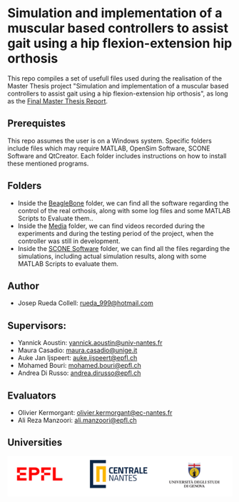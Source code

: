 # Simulation and implementation of a muscular based controllers to assist gait using a hip flexion-extension hip orthosis
This repo compiles a set of usefull files used during the realisation of the Master Thesis project "Simulation and implementation of a muscular based controllers to assist gait using a hip flexion-extension hip orthosis", as long as the [Final Master Thesis Report](https://github.com/pep248/MasterThesis_HipFlexionExtensionOrthosis/blob/main/JosepRuedaCollell_MasterThesis.pdf).

## Prerequistes
This repo assumes the user is on a Windows system.
Specific folders include files which may require MATLAB, OpenSim Software, SCONE Software and QtCreator. Each folder includes instructions on how to install these mentioned programs.

## Folders
* Inside the [BeagleBone](https://github.com/pep248/MasterThesis_HipFlexionExtensionOrthosis/tree/main/BeagleBone) folder, we can find all the software regarding the control of the real orthosis, along with some log files and some MATLAB Scripts to Evaluate them..
* Inside the [Media](https://github.com/pep248/MasterThesis_HipFlexionExtensionOrthosis/tree/main/Media) folder, we can find videos recorded during the experiments and during the testing period of the project, when the controller was still in development.
* Inside the [SCONE Software](https://github.com/pep248/MasterThesis_HipFlexionExtensionOrthosis/tree/main/SCONE%20Software) folder, we can find all the files regarding the simulations, including actual simulation results, along with some MATLAB Scripts to evaluate them.


## Author
* Josep Rueda Collell: rueda_999@hotmail.com

## Supervisors:
* Yannick Aoustin: yannick.aoustin@univ-nantes.fr
* Maura Casadio: maura.casadio@unige.it
* Auke Jan Ijspeert: auke.ijspeert@epfl.ch
* Mohamed Bouri: mohamed.bouri@epfl.ch
* Andrea Di Russo: andrea.dirusso@epfl.ch

## Evaluators
* Olivier Kermorgant: olivier.kermorgant@ec-nantes.fr
* Ali Reza Manzoori: ali.manzoori@epfl.ch


## Universities

<p align="center">
<img src="https://github.com/pep248/MasterThesis_HipFlexionExtensionOrthosis/blob/main/Logos.png">
</p>

